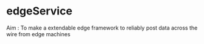 # edgeService
Aim : To make a extendable edge framework to reliably post data across the wire from edge machines
